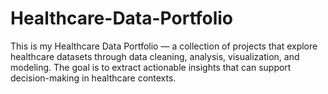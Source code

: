 # Healthcare-Data-Portfolio

This is my Healthcare Data Portfolio — a collection of projects that explore healthcare datasets through data cleaning, analysis, visualization, and modeling. The goal is to extract actionable insights that can support decision-making in healthcare contexts.

